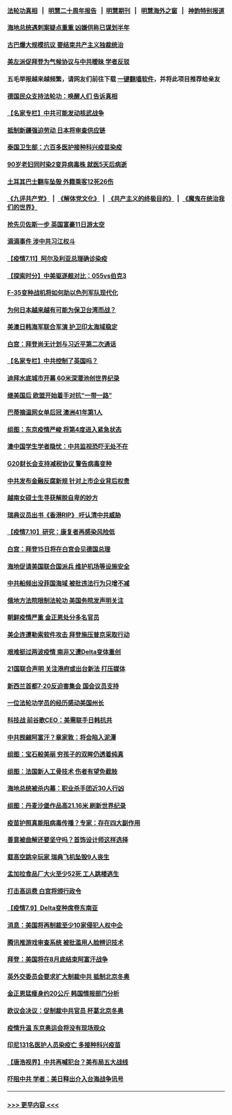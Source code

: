 #### [法轮功真相](https://github.com/gfw-breaker/truth/blob/master/README.md?t=0) &nbsp;&nbsp;|&nbsp;&nbsp; [明慧二十周年报告](https://github.com/gfw-breaker/mh-reports/blob/master/README.md?t=0) &nbsp;&nbsp;|&nbsp;&nbsp;[明慧期刊](https://github.com/gfw-breaker/mh-qikan) &nbsp;&nbsp;|&nbsp;&nbsp; [明慧海外之窗](https://github.com/gfw-breaker/mh-news/blob/master/README.md?t=0) &nbsp;&nbsp;|&nbsp;&nbsp; [神韵特别报道](https://github.com/gfw-breaker/mh-news/blob/master/shenyun.md?t=0)
#### [海地总统遇刺案疑点重重 凶嫌供称已谋划半年](../pages/nsc418/n13082876.md?t=07121551) 
#### [古巴爆大规模抗议 要结束共产主义独裁统治](../pages/nsc418/n13082560.md?t=07121551) 
#### [美左派促拜登为气候协议与中共暧昧 学者反驳](../pages/nsc418/n13082181.md?t=07121551) 
#### 五毛举报越来越频繁，请网友们前往下载 [一键翻墙软件](https://github.com/gfw-breaker/ssr-accounts)，并将此项目推荐给亲友
#### [德国民众支持法轮功：唤醒人们 告诉真相](../pages/nsc418/n13081625.md?t=07121551) 
#### [【名家专栏】中共可能发动核武战争](../pages/nsc418/n13081853.md?t=07121551) 
#### [抵制新疆强迫劳动 日本将审查供应链](../pages/nsc418/n13082163.md?t=07121551) 
#### [泰国卫生部：六百多医护接种科兴疫苗染疫](../pages/nsc418/n13081752.md?t=07121551) 
#### [90岁老妇同时染2变异病毒株 就医5天后病逝](../pages/nsc418/n13082057.md?t=07121551) 
#### [土耳其巴士翻车坠毁 外籍乘客12死26伤](../pages/nsc418/n13081990.md?t=07121551) 
#### [《九评共产党》](https://github.com/begood0513/9ping.md/blob/master/README.md) &nbsp;|&nbsp; [《解体党文化》](../../../../jtdwh.md/blob/master/README.md)  &nbsp;|&nbsp; [《共产主义的终极目的》](../../../../gczydzjmd.md/blob/master/README.md) &nbsp;|&nbsp; [《魔鬼在统治我们的世界》](../../../../mgztzwmdsj.md/blob/master/README.md) 
#### [抢先贝佐斯一步 英国富豪11日游太空](../pages/nsc418/n13082030.md?t=07121551) 
#### [滴滴事件 涉中共习江权斗](../pages/nsc418/n13082006.md?t=07121551) 
#### [【疫情7.11】阿尔及利亚总理确诊染疫](../pages/nsc418/n13081574.md?t=07121551) 
#### [【探索时分】中美驱逐舰对比：055vs伯克3](../pages/nsc418/n13081164.md?t=07121551) 
#### [F-35变种战机将如何助以色列军队现代化](../pages/nsc418/n13077427.md?t=07121551) 
#### [为何日本越来越有可能为保卫台湾而战？](../pages/nsc418/n13079575.md?t=07121551) 
#### [美澳日韩海军联合军演 护卫印太海域稳定](../pages/nsc418/n13081048.md?t=07121551) 
#### [白宫：拜登尚无计划与习近平第二次通话](../pages/nsc418/n13081123.md?t=07121551) 
#### [【名家专栏】中共控制了英国吗？](../pages/nsc418/n13080067.md?t=07121551) 
#### [迪拜水底城市开幕 60米深潜池创世界纪录](../pages/nsc418/n13080998.md?t=07121551) 
#### [继美国后 欧盟开始着手对抗“一带一路”](../pages/nsc418/n13080932.md?t=07121551) 
#### [巴蒂摘温网女单后冠 澳洲41年第1人](../pages/nsc418/n13080924.md?t=07121551) 
#### [组图：东京疫情严峻 将第4度进入紧急状态](../pages/nsc418/n13080404.md?t=07121551) 
#### [澳中国学生学者隐忧：中共监视恐吓无处不在](../pages/nsc418/n13080804.md?t=07121551) 
#### [G20财长会支持减税协议 警告病毒变种](../pages/nsc418/n13080713.md?t=07121551) 
#### [中共发布金融反腐新规 针对上市企业背后权贵](../pages/nsc418/n13080390.md?t=07121551) 
#### [越南女硕士生寻获解脱自卑的妙方](../pages/nsc418/n13079268.md?t=07121551) 
#### [瑞典议员出书《香港RIP》 吁认清中共威胁](../pages/nsc418/n13080532.md?t=07121551) 
#### [【疫情7.10】研究：康复者再感染风险低](../pages/nsc418/n13080480.md?t=07121551) 
#### [白宫：拜登15日将在白宫会见德国总理](../pages/nsc418/n13080337.md?t=07121551) 
#### [海地促请美国联合国派兵 维护机场等设施安全](../pages/nsc418/n13079967.md?t=07121551) 
#### [中共船频出没菲国海域 被批违法行为只增不减](../pages/nsc418/n13080030.md?t=07121551) 
#### [俄地方法院限制法轮功 美国务院发声明关注](../pages/nsc418/n13079658.md?t=07121551) 
#### [朝鲜疫情严重 金正恩处分多名官员](../pages/nsc418/n13079673.md?t=07121551) 
#### [美企连遭勒索软件攻击 拜登施压普京采取行动](../pages/nsc418/n13079592.md?t=07121551) 
#### [艰难挺过两波疫情 南非又遭Delta变体重创](../pages/nsc418/n13079558.md?t=07121551) 
#### [21国联合声明 关注港府或出台新法 打压媒体](../pages/nsc418/n13079359.md?t=07121551) 
#### [新西兰首都7‧20反迫害集会 国会议员支持](../pages/nsc418/n13078525.md?t=07121551) 
#### [一位法轮功学员的经历感动美国州长](../pages/nsc418/n13078953.md?t=07121551) 
#### [科技战 前谷歌CEO：美需联手日韩抗共](../pages/nsc418/n13078961.md?t=07121551) 
#### [中共觊觎阿富汗？章家敦：将会陷入泥潭](../pages/nsc418/n13078945.md?t=07121551) 
#### [组图：宝石般美丽 穷孩子的双眸仍透着纯真](../pages/nsc418/n13077674.md?t=07121551) 
#### [组图：法国新人工骨技术 伤者有望免截肢](../pages/nsc418/n13078375.md?t=07121551) 
#### [海地总统被杀内幕：职业杀手团近30人行凶](../pages/nsc418/n13078949.md?t=07121551) 
#### [组图：丹麦沙堡作品高21.16米 刷新世界纪录](../pages/nsc418/n13078064.md?t=07121551) 
#### [疫苗护照真能阻病毒传播？专家：存在四大副作用](../pages/nsc418/n13067703.md?t=07121551) 
#### [善意被曲解还要坚守吗？首饰设计师这样选择](../pages/nsc418/n13077575.md?t=07121551) 
#### [载高空跳伞玩家 瑞典飞机坠毁9人丧生](../pages/nsc418/n13078604.md?t=07121551) 
#### [孟加拉食品厂大火至少52死 工人跳楼逃生](../pages/nsc418/n13078541.md?t=07121551) 
#### [打击高运费 白宫将颁行政令](../pages/nsc418/n13078569.md?t=07121551) 
#### [【疫情7.9】Delta变种席卷东南亚](../pages/nsc418/n13078272.md?t=07121551) 
#### [消息：美国将再制裁至少10家侵犯人权中企](../pages/nsc418/n13077699.md?t=07121551) 
#### [腾讯推游戏审查系统 被批滥用人脸辨识技术](../pages/nsc418/n13077634.md?t=07121551) 
#### [拜登：美国将在8月底结束阿富汗战争](../pages/nsc418/n13077350.md?t=07121551) 
#### [英外交委员会要求扩大制裁中共 抵制北京冬奥](../pages/nsc418/n13076754.md?t=07121551) 
#### [金正恩猛瘦身约20公斤 韩国情报部门分析](../pages/nsc418/n13076881.md?t=07121551) 
#### [欧议会决议：促制裁中共官员 杯葛北京冬奥](../pages/nsc418/n13076851.md?t=07121551) 
#### [疫情升温 东京奥运会将没有现场观众](../pages/nsc418/n13076798.md?t=07121551) 
#### [印尼131名医护人员染疫亡 多接种科兴疫苗](../pages/nsc418/n13076794.md?t=07121551) 
#### [【唐浩视界】中共再喊犯台？美布局五大战线](../pages/nsc418/n13076229.md?t=07121551) 
#### [吓阻中共 学者：美日释出介入台海战争讯号](../pages/nsc418/n13076414.md?t=07121551) 

----
#### [ >>> 更早内容 <<< ](../indexes/nsc418-earlier.md)
